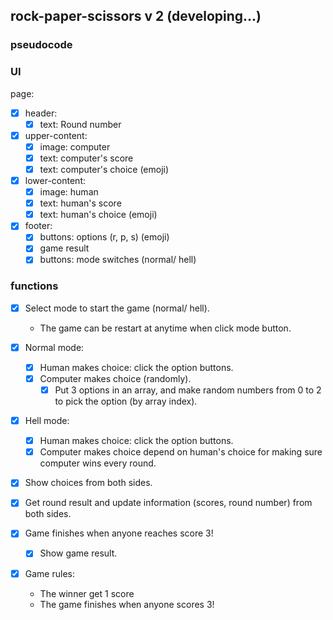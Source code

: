 ## rock-paper-scissors v 2 (developing...)

### pseudocode

### UI

page:
- [x] header:
  - [x] text: Round number
- [x] upper-content:
  - [x] image: computer
  - [x] text: computer's score
  - [x] text: computer's choice (emoji)
- [x] lower-content:
  - [x] image: human
  - [x] text: human's score
  - [x] text: human's choice (emoji)
- [x] footer:
  - [x] buttons: options (r, p, s) (emoji)
  - [x] game result
  - [x] buttons: mode switches (normal/ hell)

### functions

- [x] Select mode to start the game (normal/ hell).
  - The game can be restart at anytime when click mode button.
  
- [x] Normal mode:
  - [x] Human makes choice: click the option buttons.
  - [x] Computer makes choice (randomly).
    - [x] Put 3 options in an array, and make random numbers from 0 to 2 to pick the option (by array index).

- [x] Hell mode:
  - [x] Human makes choice: click the option buttons.
  - [x] Computer makes choice depend on human's choice for making sure computer wins every round.
  
- [x] Show choices from both sides.
- [x] Get round result and update information (scores, round number) from both sides.
- [x] Game finishes when anyone reaches score 3!
  - [x] Show game result.

- [x] Game rules:
  - The winner get 1 score
  - The game finishes when anyone scores 3!
